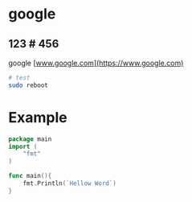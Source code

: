 # google

## 123 # 456
google [www.google.com](https://www.google.com)

```bash
# test
sudo reboot
```

# Example
```go
package main
import (
    "fmt"
)

func main(){
    fmt.Println(`Hellow Word`)
}
```